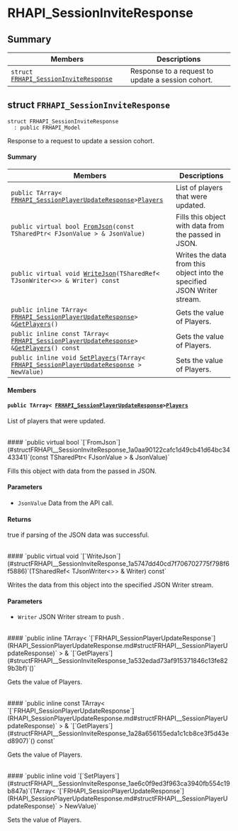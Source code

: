 # RHAPI_SessionInviteResponse <a id="group__RHAPI__SessionInviteResponse"></a>

## Summary

 Members                        | Descriptions                                
--------------------------------|---------------------------------------------
`struct `[`FRHAPI_SessionInviteResponse`](#structFRHAPI__SessionInviteResponse) | Response to a request to update a session cohort.

## struct `FRHAPI_SessionInviteResponse` <a id="structFRHAPI__SessionInviteResponse"></a>

```
struct FRHAPI_SessionInviteResponse
  : public FRHAPI_Model
```

Response to a request to update a session cohort.

#### Summary

 Members                        | Descriptions                                
--------------------------------|---------------------------------------------
`public TArray< `[`FRHAPI_SessionPlayerUpdateResponse`](RHAPI_SessionPlayerUpdateResponse.md#structFRHAPI__SessionPlayerUpdateResponse)` > `[`Players`](#structFRHAPI__SessionInviteResponse_1a54175b9a9824d8ad9049525d36f6d928) | List of players that were updated.
`public virtual bool `[`FromJson`](#structFRHAPI__SessionInviteResponse_1a0aa90122cafc1d49cb41d64bc3443341)`(const TSharedPtr< FJsonValue > & JsonValue)` | Fills this object with data from the passed in JSON.
`public virtual void `[`WriteJson`](#structFRHAPI__SessionInviteResponse_1a5747dd40cd7f706702775f798f6f5886)`(TSharedRef< TJsonWriter<>> & Writer) const` | Writes the data from this object into the specified JSON Writer stream.
`public inline TArray< `[`FRHAPI_SessionPlayerUpdateResponse`](RHAPI_SessionPlayerUpdateResponse.md#structFRHAPI__SessionPlayerUpdateResponse)` > & `[`GetPlayers`](#structFRHAPI__SessionInviteResponse_1a532edad73af915371846c13fe829b3bf)`()` | Gets the value of Players.
`public inline const TArray< `[`FRHAPI_SessionPlayerUpdateResponse`](RHAPI_SessionPlayerUpdateResponse.md#structFRHAPI__SessionPlayerUpdateResponse)` > & `[`GetPlayers`](#structFRHAPI__SessionInviteResponse_1a28a656155eda1c1cb8ce3f5d43ed8907)`() const` | Gets the value of Players.
`public inline void `[`SetPlayers`](#structFRHAPI__SessionInviteResponse_1ae6c0f9ed3f963ca3940fb554c19b847a)`(TArray< `[`FRHAPI_SessionPlayerUpdateResponse`](RHAPI_SessionPlayerUpdateResponse.md#structFRHAPI__SessionPlayerUpdateResponse)` > NewValue)` | Sets the value of Players.

#### Members

#### `public TArray< `[`FRHAPI_SessionPlayerUpdateResponse`](RHAPI_SessionPlayerUpdateResponse.md#structFRHAPI__SessionPlayerUpdateResponse)` > `[`Players`](#structFRHAPI__SessionInviteResponse_1a54175b9a9824d8ad9049525d36f6d928) <a id="structFRHAPI__SessionInviteResponse_1a54175b9a9824d8ad9049525d36f6d928"></a>

List of players that were updated.

<br>
#### `public virtual bool `[`FromJson`](#structFRHAPI__SessionInviteResponse_1a0aa90122cafc1d49cb41d64bc3443341)`(const TSharedPtr< FJsonValue > & JsonValue)` <a id="structFRHAPI__SessionInviteResponse_1a0aa90122cafc1d49cb41d64bc3443341"></a>

Fills this object with data from the passed in JSON.

#### Parameters
* `JsonValue` Data from the API call.

#### Returns
true if parsing of the JSON data was successful.

<br>
#### `public virtual void `[`WriteJson`](#structFRHAPI__SessionInviteResponse_1a5747dd40cd7f706702775f798f6f5886)`(TSharedRef< TJsonWriter<>> & Writer) const` <a id="structFRHAPI__SessionInviteResponse_1a5747dd40cd7f706702775f798f6f5886"></a>

Writes the data from this object into the specified JSON Writer stream.

#### Parameters
* `Writer` JSON Writer stream to push .

<br>
#### `public inline TArray< `[`FRHAPI_SessionPlayerUpdateResponse`](RHAPI_SessionPlayerUpdateResponse.md#structFRHAPI__SessionPlayerUpdateResponse)` > & `[`GetPlayers`](#structFRHAPI__SessionInviteResponse_1a532edad73af915371846c13fe829b3bf)`()` <a id="structFRHAPI__SessionInviteResponse_1a532edad73af915371846c13fe829b3bf"></a>

Gets the value of Players.

<br>
#### `public inline const TArray< `[`FRHAPI_SessionPlayerUpdateResponse`](RHAPI_SessionPlayerUpdateResponse.md#structFRHAPI__SessionPlayerUpdateResponse)` > & `[`GetPlayers`](#structFRHAPI__SessionInviteResponse_1a28a656155eda1c1cb8ce3f5d43ed8907)`() const` <a id="structFRHAPI__SessionInviteResponse_1a28a656155eda1c1cb8ce3f5d43ed8907"></a>

Gets the value of Players.

<br>
#### `public inline void `[`SetPlayers`](#structFRHAPI__SessionInviteResponse_1ae6c0f9ed3f963ca3940fb554c19b847a)`(TArray< `[`FRHAPI_SessionPlayerUpdateResponse`](RHAPI_SessionPlayerUpdateResponse.md#structFRHAPI__SessionPlayerUpdateResponse)` > NewValue)` <a id="structFRHAPI__SessionInviteResponse_1ae6c0f9ed3f963ca3940fb554c19b847a"></a>

Sets the value of Players.

<br>
